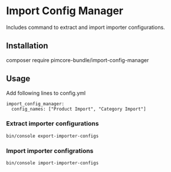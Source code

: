 Import Config Manager
=====================

Includes command to extract and import importer configurations.

## Installation

composer require pimcore-bundle/import-config-manager

## Usage

Add following lines to config.yml

```
import_config_manager:
  config_names: ["Product Import", "Category Import"]
```

### Extract importer configurations

```
bin/console export-importer-configs
```

### Import importer configrations

```
bin/console import-importer-configs
```